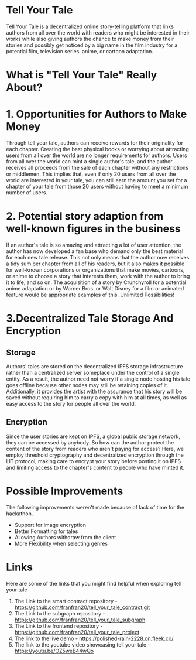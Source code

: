 # Tell Your Tale

Tell Your Tale is a decentralized online story-telling platform that links authors from all over the world with readers who might be interested in their works while also giving authors the chance to make money from their stories and possibly get noticed by a big name in the film industry for a potential film, television series, anime, or cartoon adaptation.

# What is "Tell Your Tale" Really About?

# 1. Opportunities for Authors to Make Money

Through tell your tale, authors can receive rewards for their originality for each chapter. Creating the best physical books or worrying about attracting users from all over the world are no longer requirements for authors. Users from all over the world can mint a single author's tale, and the author receives all proceeds from the sale of each chapter without any restrictions or middlemen. This implies that, even if only 20 users from all over the world are interested in your tale, you can still earn the amount you set for a chapter of your tale from those 20 users without having to meet a minimum number of users.

# 2. Potential story adaption from well-known figures in the business

If an author's tale is so amazing and attracting a lot of user attention, the author has now developed a fan base who demand only the best material for each new tale release. This not only means that the author now receives a tidy sum per chapter from all of his readers, but it also makes it possible for well-known corporations or organizations that make movies, cartoons, or anime to choose a story that interests them, work with the author to bring it to life, and so on. The acquisition of a story by Crunchyroll for a potential anime adaptation or by Warner Bros. or Walt Disney for a film or animated feature would be appropriate examples of this. Unlimited Possibilities!

# 3.Decentralized Tale Storage And Encryption

## Storage

Authors' tales are stored on the decentralized IPFS storage infrastructure rather than a centralized server someplace under the control of a single entity. As a result, the author need not worry if a single node hosting his tale goes offline because other nodes may still be retaining copies of it. Additionally, it provides the artist with the assurance that his story will be saved without requiring him to carry a copy with him at all times, as well as easy access to the story for people all over the world.

## Encryption

Since the user stories are kept on IPFS, a global public storage network, they can be accessed by anybody. So how can the author protect the content of the story from readers who aren't paying for access? Here, we employ threshold cryptography and decentralized encryption through the LIT protocol, making care to encrypt your story before posting it on IPFS and limiting access to the chapter's content to people who have minted it.

# Possible Improvements

The following improvements weren't made because of lack of time for the hackathon.

- Support for image encryption
- Better Formatting for tales
- Allowing Authors withdraw from the client
- More Flexibility when selecting genres

# Links

Here are some of the links that you might find helpful when exploring tell your tale

1. The Link to the smart contract repository - https://github.com/franfran20/tell_your_tale_contract.git
2. The Link to the subgraph repository - https://github.com/franfran20/tell_your_tale_subgraph
3. The Link to the frontend repository - https://github.com/franfran20/tell_your_tale_project
4. The link to the live demo - https://polished-rain-2228.on.fleek.co/
5. The link to the youtube video showcasing tell your tale - https://youtu.be/OZ5weB44wQo
